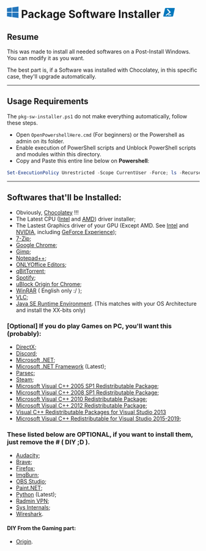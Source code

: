 <h1>
    <img width=30px src="./../images/Windows-10-logo.png"> Package Software Installer 
    <img width=30px src="./../images/PowerShell-icon.png">
</h1>

## Resume

This was made to install all needed softwares on a Post-Install Windows.
You can modify it as you want.

The best part is, if a Software was installed with Chocolatey,
in this specific case, they'll upgrade automatically.

<hr>

## Usage Requirements

The `pkg-sw-installer.ps1` do not make everything automatically, follow these steps.

- Open `OpenPowershellHere.cmd` (For beginners) or the Powershell as admin on its folder.
- Enable execution of PowerShell scripts and Unblock PowerShell scripts and modules within this directory.
- Copy and Paste this entire line below on **Powershell**:
  
```Powershell
Set-ExecutionPolicy Unrestricted -Scope CurrentUser -Force; ls -Recurse .ps1 | Unblock-File; .\scripts\"pkg-sw-installer.ps1"
```

<hr>

## Softwares that'll be Installed:

- Obviously, [Chocolatey](https://chocolatey.org/why-chocolatey) !!!
- The Latest CPU ([Intel](https://community.chocolatey.org/packages/intel-dsa) and [AMD](https://community.chocolatey.org/packages/amd-ryzen-chipset)) driver installer;
- The Lastest Graphics driver of your GPU (Except AMD. See [Intel](https://community.chocolatey.org/packages/intel-graphics-driver) and [NVIDIA](https://community.chocolatey.org/packages/geforce-game-ready-driver), including [GeForce Experience](https://community.chocolatey.org/packages/geforce-experience));
- [7-Zip](https://community.chocolatey.org/packages/7zip);
- [Google Chrome](https://community.chocolatey.org/packages/GoogleChrome);
- [Gimp](https://community.chocolatey.org/packages/gimp);
- [Notepad++](https://community.chocolatey.org/packages/notepadplusplus.install);
- [ONLYOffice Editors](https://community.chocolatey.org/packages/onlyoffice);
- [qBitTorrent](https://community.chocolatey.org/packages/qbittorrent);
- [Spotify](https://community.chocolatey.org/packages/spotify);
- [uBlock Origin for Chrome](https://community.chocolatey.org/packages/ublockorigin-chrome);
- [WinRAR](https://community.chocolatey.org/packages/winrar) ( English only :/ );
- [VLC](https://community.chocolatey.org/packages/vlc);
- [Java SE Runtime Environment](https://community.chocolatey.org/packages/jre8). (This matches with your OS Architecture and install the XX-bits only)

### [Optional] If you do play Games on PC, you'll want this (probably):

- [DirectX](https://community.chocolatey.org/packages/directx);
- [Discord](https://community.chocolatey.org/packages/discord.install);
- [Microsoft .NET](https://community.chocolatey.org/packages/dotnet/5.0.4);
- [Microsoft .NET Framework](https://community.chocolatey.org/packages/dotnetfx) (Latest); 
- [Parsec](https://community.chocolatey.org/packages/parsec);
- [Steam](https://community.chocolatey.org/packages/steam);
- [Microsoft Visual C++ 2005 SP1 Redistributable Package](https://community.chocolatey.org/packages/vcredist2005);
- [Microsoft Visual C++ 2008 SP1 Redistributable Package](https://community.chocolatey.org/packages/vcredist2008);
- [Microsoft Visual C++ 2010 Redistributable Package](https://community.chocolatey.org/packages/vcredist2010);
- [Microsoft Visual C++ 2012 Redistributable Package](https://community.chocolatey.org/packages/vcredist2012);
- [Visual C++ Redistributable Packages for Visual Studio 2013](https://community.chocolatey.org/packages/vcredist2013)
- [Microsoft Visual C++ Redistributable for Visual Studio 2015-2019](https://community.chocolatey.org/packages/vcredist140);

### These listed below are OPTIONAL, if you want to install them, just remove the # ( DIY ;D ).

- [Audacity](https://community.chocolatey.org/packages/audacity);
- [Brave](https://community.chocolatey.org/packages/brave/1.19.86);
- [Firefox](https://community.chocolatey.org/packages/Firefox);
- [ImgBurn](https://community.chocolatey.org/packages/imgburn);
- [OBS Studio](https://community.chocolatey.org/packages/obs-studio);
- [Paint.NET](https://community.chocolatey.org/packages/paint.net);
- [Python](https://community.chocolatey.org/packages/python/) (Latest);
- [Radmin VPN](https://community.chocolatey.org/packages/radmin-vpn);
- [Sys Internals](https://community.chocolatey.org/packages/sysinternals);
- [Wireshark](https://community.chocolatey.org/packages/wireshark).

#### DIY From the Gaming part:

- [Origin](https://community.chocolatey.org/packages/origin).